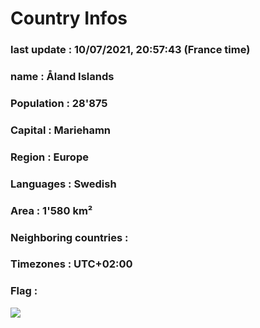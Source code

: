 # Country  Infos
### last update : 10/07/2021, 20:57:43 (France time)

### name : Åland Islands
### Population : 28'875
### Capital : Mariehamn
### Region : Europe
### Languages : Swedish
### Area : 1'580 km²
### Neighboring countries : 
### Timezones : UTC+02:00

### Flag :
![](https://restcountries.eu/data/ala.svg)